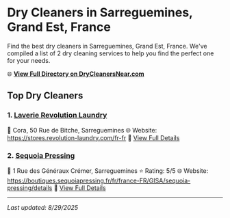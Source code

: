 # Dry Cleaners in Sarreguemines, Grand Est, France

Find the best dry cleaners in Sarreguemines, Grand Est, France. We've compiled a list of 2 dry cleaning services to help you find the perfect one for your needs.

🌐 **[View Full Directory on DryCleanersNear.com](https://drycleanersnear.com/city/France/Grand%20Est/Sarreguemines)**

## Top Dry Cleaners

### 1. [Laverie Revolution Laundry](https://drycleanersnear.com/dryCleaner/68afb8f34e19aac41e8a269e/laverie-revolution-laundry)
📍 Cora, 50 Rue de Bitche, Sarreguemines
🌐 Website: https://stores.revolution-laundry.com/fr-fr
🔗 [View Full Details](https://drycleanersnear.com/dryCleaner/68afb8f34e19aac41e8a269e/laverie-revolution-laundry)

### 2. [Sequoia Pressing](https://drycleanersnear.com/dryCleaner/68afb8f74e19aac41e8a26f2/sequoia-pressing)
📍 1 Rue des Généraux Crémer, Sarreguemines
⭐ Rating: 5/5
🌐 Website: https://boutiques.sequoiapressing.fr/fr/france-FR/GISA/sequoia-pressing/details
🔗 [View Full Details](https://drycleanersnear.com/dryCleaner/68afb8f74e19aac41e8a26f2/sequoia-pressing)


---

*Last updated: 8/29/2025*
